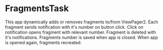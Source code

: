 # FragmentsTask

This app dynamically adds or removes fragments to/from ViewPager2. Each fragment sends notification
with it's number on button click. Click on notification opens fragment with relevant number.
Fragment is deleted with it's notifications.
Fragments number is saved when app is closed. When app is opened again, fragments recreated.